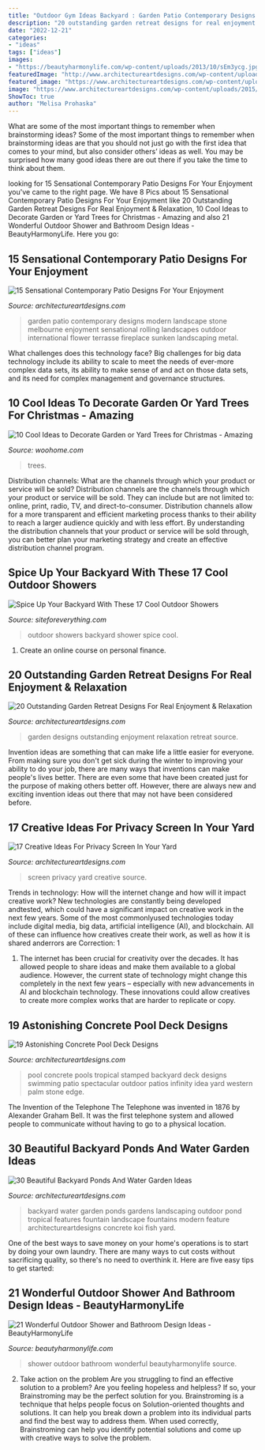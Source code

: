 ```yaml
---
title: "Outdoor Gym Ideas Backyard : Garden Patio Contemporary Designs Modern Landscape Stone Melbourne Enjoyment Sensational Rolling Landscapes Outdoor International Flower Terrasse Fireplace Sunken Landscaping Metal"
description: "20 outstanding garden retreat designs for real enjoyment &amp; relaxation"
date: "2022-12-21"
categories:
- "ideas"
tags: ["ideas"]
images:
- "https://beautyharmonylife.com/wp-content/uploads/2013/10/sEm3ycg.jpg"
featuredImage: "http://www.architectureartdesigns.com/wp-content/uploads/2013/04/Backyard-ArchitectureArtDesigns-4.jpg"
featured_image: "https://www.architectureartdesigns.com/wp-content/uploads/2015/03/15-Sensational-Contemporary-Patio-Designs-For-Your-Enjoyment-11-630x945.jpg"
image: "https://www.architectureartdesigns.com/wp-content/uploads/2015/03/15-Sensational-Contemporary-Patio-Designs-For-Your-Enjoyment-11-630x945.jpg"
ShowToc: true
author: "Melisa Prohaska"
---
```



What are some of the most important things to remember when brainstorming ideas?
Some of the most important things to remember when brainstorming ideas are that you should not just go with the first idea that comes to your mind, but also consider others’ ideas as well. You may be surprised how many good ideas there are out there if you take the time to think about them.

	

		
looking for 15 Sensational Contemporary Patio Designs For Your Enjoyment you've came to the right page. We have 8 Pics about 15 Sensational Contemporary Patio Designs For Your Enjoyment like 20 Outstanding Garden Retreat Designs For Real Enjoyment &amp; Relaxation, 10 Cool Ideas to Decorate Garden or Yard Trees for Christmas - Amazing and also 21 Wonderful Outdoor Shower and Bathroom Design Ideas - BeautyHarmonyLife. Here you go:
		
    
## 15 Sensational Contemporary Patio Designs For Your Enjoyment

<img loading=lazy src="https://www.architectureartdesigns.com/wp-content/uploads/2015/03/15-Sensational-Contemporary-Patio-Designs-For-Your-Enjoyment-11-630x945.jpg" onerror="this.onerror=null;this.src='https://tse1.mm.bing.net/th?id=OIP.ic7r5W1721FS6u-wB_8YcAHaLH&amp;pid=15.1';" alt="15 Sensational Contemporary Patio Designs For Your Enjoyment">

_Source: architectureartdesigns.com_

>garden patio contemporary designs modern landscape stone melbourne enjoyment sensational rolling landscapes outdoor international flower terrasse fireplace sunken landscaping metal. 

	

What challenges does this technology face?
Big challenges for big data technology include its ability to scale to meet the needs of ever-more complex data sets, its ability to make sense of and act on those data sets, and its need for complex management and governance structures.

    
## 10 Cool Ideas To Decorate Garden Or Yard Trees For Christmas - Amazing

<img loading=lazy src="https://www.woohome.com/wp-content/uploads/2016/12/decorate-outdoor-tree-this-christmas-05.jpg" onerror="this.onerror=null;this.src='https://tse3.mm.bing.net/th?id=OIP.KHZAfA4r3P96BUw7NllHIwHaLI&amp;pid=15.1';" alt="10 Cool Ideas to Decorate Garden or Yard Trees for Christmas - Amazing">

_Source: woohome.com_

>trees. 

	

Distribution channels: What are the channels through which your product or service will be sold?
Distribution channels are the channels through which your product or service will be sold. They can include but are not limited to: online, print, radio, TV, and direct-to-consumer. Distribution channels allow for a more transparent and efficient marketing process thanks to their ability to reach a larger audience quickly and with less effort. By understanding the distribution channels that your product or service will be sold through, you can better plan your marketing strategy and create an effective distribution channel program.

    
## Spice Up Your Backyard With These 17 Cool Outdoor Showers

<img loading=lazy src="http://siteforeverything.com/wp-content/uploads/2016/04/Outdoor-Shower-5.jpg" onerror="this.onerror=null;this.src='https://tse2.mm.bing.net/th?id=OIP.mcLGfxFsc4MnsomYKm0xwwHaLH&amp;pid=15.1';" alt="Spice Up Your Backyard With These 17 Cool Outdoor Showers">

_Source: siteforeverything.com_

>outdoor showers backyard shower spice cool. 

	

1. Create an online course on personal finance.

    
## 20 Outstanding Garden Retreat Designs For Real Enjoyment &amp; Relaxation

<img loading=lazy src="https://www.architectureartdesigns.com/wp-content/uploads/2016/04/11-5.jpg" onerror="this.onerror=null;this.src='https://tse2.mm.bing.net/th?id=OIP.pkwMP1LyOVktvsVWH31QdQHaJ4&amp;pid=15.1';" alt="20 Outstanding Garden Retreat Designs For Real Enjoyment &amp; Relaxation">

_Source: architectureartdesigns.com_

>garden designs outstanding enjoyment relaxation retreat source. 

	

Invention ideas are something that can make life a little easier for everyone. From making sure you don't get sick during the winter to improving your ability to do your job, there are many ways that inventions can make people's lives better. There are even some that have been created just for the purpose of making others better off. However, there are always new and exciting invention ideas out there that may not have been considered before.

    
## 17 Creative Ideas For Privacy Screen In Your Yard

<img loading=lazy src="https://www.architectureartdesigns.com/wp-content/uploads/2016/07/6-58.jpg" onerror="this.onerror=null;this.src='https://tse3.mm.bing.net/th?id=OIP.8LQDTFqlnFpRwo-xEuehhgHaJ4&amp;pid=15.1';" alt="17 Creative Ideas For Privacy Screen In Your Yard">

_Source: architectureartdesigns.com_

>screen privacy yard creative source. 

	

Trends in technology: How will the internet change and how will it impact creative work?
New technologies are constantly being developed andtested, which could have a significant impact on creative work in the next few years. Some of the most commonlyused technologies today include digital media, big data, artificial intelligence (AI), and blockchain. All of these can influence how creatives create their work, as well as how it is shared anderrors are Correction: 1
1) The internet has been crucial for creativity over the decades. It has allowed people to share ideas and make them available to a global audience. However, the current state of technology might change this completely in the next few years – especially with new advancements in AI and blockchain technology. These innovations could allow creatives to create more complex works that are harder to replicate or copy.

    
## 19 Astonishing Concrete Pool Deck Designs

<img loading=lazy src="https://www.architectureartdesigns.com/wp-content/uploads/2015/05/224.jpg" onerror="this.onerror=null;this.src='https://tse3.mm.bing.net/th?id=OIP.hz8XdupAuRg26gSm-rHr4AHaE8&amp;pid=15.1';" alt="19 Astonishing Concrete Pool Deck Designs">

_Source: architectureartdesigns.com_

>pool concrete pools tropical stamped backyard deck designs swimming patio spectacular outdoor patios infinity idea yard western palm stone edge. 

	

The Invention of the Telephone
The Telephone was invented in 1876 by Alexander Graham Bell. It was the first telephone system and allowed people to communicate without having to go to a physical location.

    
## 30 Beautiful Backyard Ponds And Water Garden Ideas

<img loading=lazy src="http://www.architectureartdesigns.com/wp-content/uploads/2013/04/Backyard-ArchitectureArtDesigns-4.jpg" onerror="this.onerror=null;this.src='https://tse2.mm.bing.net/th?id=OIP.pTQD_cy7exuwIXpbB3XA8AHaLH&amp;pid=15.1';" alt="30 Beautiful Backyard Ponds And Water Garden Ideas">

_Source: architectureartdesigns.com_

>backyard water garden ponds gardens landscaping outdoor pond tropical features fountain landscape fountains modern feature architectureartdesigns concrete koi fish yard. 

	

One of the best ways to save money on your home's operations is to start by doing your own laundry. There are many ways to cut costs without sacrificing quality, so there's no need to overthink it. Here are five easy tips to get started:

    
## 21 Wonderful Outdoor Shower And Bathroom Design Ideas - BeautyHarmonyLife

<img loading=lazy src="https://beautyharmonylife.com/wp-content/uploads/2013/10/sEm3ycg.jpg" onerror="this.onerror=null;this.src='https://tse2.mm.bing.net/th?id=OIP.zOOnNtq0oPIJDCk5E91OJQHaLF&amp;pid=15.1';" alt="21 Wonderful Outdoor Shower and Bathroom Design Ideas - BeautyHarmonyLife">

_Source: beautyharmonylife.com_

>shower outdoor bathroom wonderful beautyharmonylife source. 

	

2. Take action on the problem
Are you struggling to find an effective solution to a problem? Are you feeling hopeless and helpless? If so, your Brainstroming may be the perfect solution for you. Brainstroming is a technique that helps people focus on Solution-oriented thoughts and solutions. It can help you break down a problem into its individual parts and find the best way to address them. When used correctly, Brainstroming can help you identify potential solutions and come up with creative ways to solve the problem.

